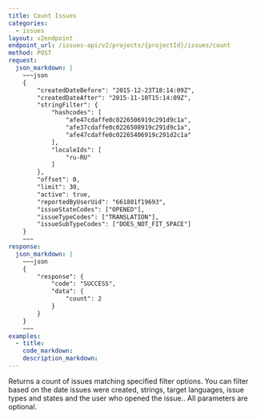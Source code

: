 ```yaml
---
title: Count Issues
categories:
  - issues
layout: v2endpoint
endpoint_url: /issues-api/v2/projects/{projectId}/issues/count
method: POST
request:
  json_markdown: |
    ~~~json
    {
        "createdDateBefore": "2015-12-23T18:14:09Z",
        "createdDateAfter": "2015-11-10T15:14:09Z",
        "stringFilter": {
            "hashcodes": [
                "afe47cdaffe0c0226506919c291d9c1a",
                "afe37cdaffe0c0226508919c291d9c1a",
                "afe47cdaffe0c02265406919c291d2c1a"
            ],
            "localeIds": [
                "ru-RU"
            ]
        },
        "offset": 0,
        "limit": 30,
        "active": true,
        "reportedByUserUid": "661801f19693",
        "issueStateCodes": ["OPENED"],
        "issueTypeCodes": ["TRANSLATION"],
        "issueSubTypeCodes": ["DOES_NOT_FIT_SPACE"]
    }
    ~~~
response:
  json_markdown: |
    ~~~json
    {
        "response": {
            "code": "SUCCESS",
            "data": {
                "count": 2
            }
        }
    }
    ~~~
examples:
  - title:
    code_markdown:
    description_markdown:
---
```


Returns a count of issues matching specified filter options. You can filter based on the date issues were created, strings, target languages, issue types and states and the user who opened the issue.. All parameters are optional.